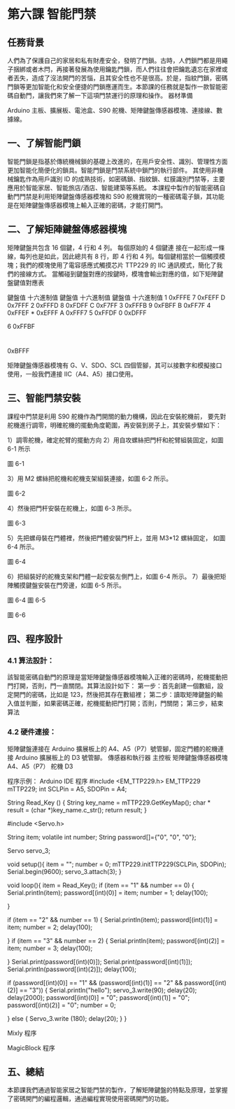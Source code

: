 # 第六課	智能門禁

## 任務背景

人們為了保護自己的家居和私有財產安全，發明了門鎖。古時，人們鎖門都是用繩子捆綁或者木閂，再接著發展為使用鑰匙門鎖，而人們往往會把鑰匙遺忘在家裡或者丟失，造成了沒法開門的苦惱，且其安全性也不是很高。於是，指紋門鎖，密碼門鎖等更加智能化和安全便捷的門鎖應運而生。本節課的任務就是製作一款智能密碼自動門，讓我們來了解一下這項門禁運行的原理和操作。
器材準備

Arduino  主板、擴展板、電池盒、S90 舵機、矩陣鍵盤傳感器模塊、連接線、數據線。

## 一、了解智能門鎖

智能門鎖是指基於傳統機械鎖的基礎上改進的，在用戶安全性、識別、管理性方面更加智能化簡便化的鎖具。智能門鎖是門禁系統中鎖門的執行部件。 其使用非機械鑰匙作為用戶識別 ID 的成熟技術，如密碼鎖、指紋鎖、虹膜識別門禁等，主要應用於智能家居、智能旅店/酒店、智能建築等系統。
本課程中製作的智能密碼自動門門禁是利用矩陣鍵盤傳感器模塊和 S90 舵機實現的一種密碼電子鎖，其功能是在矩陣鍵盤傳感器模塊上輸入正確的密碼，才能打開門。

## 二、了解矩陣鍵盤傳感器模塊

矩陣鍵盤共包含 16 個鍵，4 行和 4 列。 每個原始的 4 個鍵連 接在一起形成一條線，每列也是如此，因此總共有 8 行，即 4 行和 4 列。每個鍵相當於一個觸摸模塊；我們的模塊使用了電容感應式觸摸芯片 TTP229 的 IIC 通訊模式，簡化了我們的接線方式。
當觸碰到鍵盤對應的按鍵時，模塊會輸出對應的值，如下矩陣鍵盤鍵值對應表

鍵盤值
十六進制值
鍵盤值	
十六進制值
鍵盤值	
十六進制值
1
0xFFFE
7
0xFEFF
D
0x7FFF
2
0xFFFD
8
0xFDFF
C
0xF7FF
3
0xFFFB
9
0xFBFF
B
0xFF7F
4
0xFFEF
*
0xEFFF
A
0xFFF7
5
0xFFDF
0
0xDFFF




6
0xFFBF
#
0xBFFF





矩陣鍵盤傳感器模塊有 G、V、SDO、SCL 四個管腳，其可以接數字和模擬接口使用，一般我們連接 IIC（A4、A5）接口使用。

## 三、智能門禁安裝

課程中門禁是利用 S90 舵機作為門開關的動力機構，因此在安裝舵機前， 要先對舵機進行調零，明確舵機的擺動角度範圍，再安裝到房子上，其安裝步驟如下：

1）調零舵機，確定舵臂的擺動方向
2）用自攻螺絲把門杆和舵臂組裝固定，如圖 6-1 所示






圖 6-1

3）用 M2 螺絲把舵機和舵機支架組裝連接，如圖 6-2 所示。








圖 6-2

4）然後把門杆安裝在舵機上，如圖 6-3 所示。

圖 6-3

5）先把螺母裝在門體裡，然後把門體安裝門杆上，並用 M3*12 螺絲固定， 如圖 6-4 所示。









圖 6-4

6）把組裝好的舵機支架和門體一起安裝左側門上，如圖 6-4 所示。
7）最後把矩陣觸摸鍵盤安裝在門旁邊，如圖 6-5 所示。







圖 6-4	圖 6-5


圖 6-6

## 四、程序設計
### 4.1	算法設計：
該智能密碼自動門的原理是當矩陣鍵盤傳感器模塊輸入正確的密碼時，舵機擺動把門打開，否則，門一直關閉。其算法設計如下：
第一步：首先創建一個數組，設定開門的密碼，比如是 123，然後把其存在數組裡；
第二步：讀取矩陣鍵盤的輸入值並判斷，如果密碼正確，舵機擺動把門打開；否則，門關閉；
第三步，結束算法

### 4.2	硬件連接：
矩陣鍵盤連接在 Arduino 擴展板上的 A4、A5（P7）號管腳，固定門體的舵機連接 Arduino 擴展板上的 D3 號管腳。
傳感器和執行器
主控板
矩陣鍵盤傳感器模塊
A4、A5（P7）
舵機
D3





程序示例：
Arduino IDE 程序
#include <EM_TTP229.h> 
EM_TTP229 mTTP229;
int SCLPin = A5, SDOPin = A4;

String Read_Key () {
     String key_name = mTTP229.GetKeyMap(); 
     char * result = (char *)key_name.c_str(); 
     return result;
}

#include <Servo.h>

String item;
volatile int number;
String password[]={"0", "0", "0"};

Servo servo_3;

void setup(){
  item = "";
  number = 0;
  mTTP229.initTTP229(SCLPin, SDOPin);
  Serial.begin(9600); 
    servo_3.attach(3);
}


void loop(){
    item = Read_Key();
if (item == "1" && number == 0) { Serial.println(item); 
  password[(int)(0)] = item; 
  number = 1;
delay(100);

}

if (item == "2" && number == 1) { Serial.println(item); 
  password[(int)(1)] = item; 
  number = 2;
delay(100);

}
if (item == "3" && number == 2) { Serial.println(item); 
  password[(int)(2)] = item; 
  number = 3;
delay(100);

} 
Serial.print(password[(int)(0)]); Serial.print(password[(int)(1)]); Serial.println(password[(int)(2)]); delay(100);

if (password[(int)(0)] == "1" && (password[(int)(1)] == "2" && password[(int)(2)] == "3")) { 
    Serial.println("hello"); 
    servo_3.write(90); delay(20);
  delay(2000);
  password[(int)(0)] = "0";
  password[(int)(1)] = "0";
  password[(int)(2)] = "0"; 
  number = 0;

} else {
   Servo_3.write (180); 
   delay(20);
  }
}


Mixly 程序






















MagicBlock 程序





## 五、總結
本節課我們通過智能家居之智能門禁的製作，了解矩陣鍵盤的特點及原理，並掌握了密碼開門的編程邏輯，通過編程實現使用密碼開門的功能。
